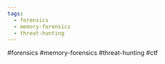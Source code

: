 ```yaml
---
tags:
  - forensics
  - memory-forensics
  - threat-hunting
---
```

#forensics 
#memory-forensics 
#threat-hunting 
#ctf 